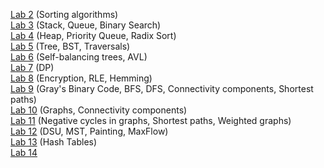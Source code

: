 [Lab 2](https://github.com/RuReVange/ITMO.Data-Structures-And-Algorithms/tree/main/Laboratory№2)
(Sorting algorithms)<br/>
[Lab 3](https://github.com/RuReVange/ITMO.Data-Structures-And-Algorithms/tree/main/Laboratory№3)
(Stack, Queue, Binary Search)<br/>
[Lab 4](https://github.com/RuReVange/ITMO.Data-Structures-And-Algorithms/tree/main/Laboratory№4)
(Heap, Priority Queue, Radix Sort)<br/>
[Lab 5](https://github.com/RuReVange/ITMO.Data-Structures-And-Algorithms/tree/main/Laboratory№5)
(Tree, BST, Traversals)<br/>
[Lab 6](https://github.com/RuReVange/ITMO.Data-Structures-And-Algorithms/tree/main/Laboratory№6)
(Self-balancing trees, AVL)<br/>
[Lab 7](https://github.com/RuReVange/ITMO.Data-Structures-And-Algorithms/tree/main/Laboratory№7)
(DP)<br/>
[Lab 8](https://github.com/RuReVange/ITMO.Data-Structures-And-Algorithms/tree/main/Laboratory№8)
(Encryption, RLE, Hemming)<br/>
[Lab 9](https://github.com/RuReVange/ITMO.Data-Structures-And-Algorithms/tree/main/Laboratory№9)
(Gray's Binary Code, BFS, DFS, Connectivity components, Shortest paths)<br/>
[Lab 10](https://github.com/RuReVange/ITMO.Data-Structures-And-Algorithms/tree/main/Laboratory№10)
(Graphs, Connectivity components)<br/>
[Lab 11](https://github.com/RuReVange/ITMO.Data-Structures-And-Algorithms/tree/main/Laboratory№11)
(Negative cycles in graphs, Shortest paths, Weighted graphs)<br/>
[Lab 12](https://github.com/RuReVange/ITMO.Data-Structures-And-Algorithms/tree/main/Laboratory№12)
(DSU, MST, Painting, MaxFlow)<br/>
[Lab 13](https://github.com/RuReVange/ITMO.Data-Structures-And-Algorithms/tree/main/Laboratory№13)
(Hash Tables)<br/>
[Lab 14](https://github.com/RuReVange/ITMO.Data-Structures-And-Algorithms/tree/main/Laboratory№14)
